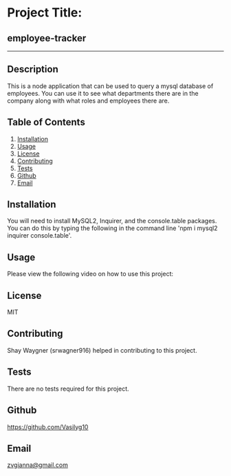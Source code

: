   # Project Title: 
  ## employee-tracker
  ----
  ## Description
  This is a node application that can be used to query a mysql database of employees. You can use it to see what departments there are in the company along with what roles and employees there are.

  ## Table of Contents
  1. [Installation](#Installation)
  2. [Usage](#Usage)
  3. [License](#License)
  4. [Contributing](#Contributing)
  5. [Tests](#Tests)
  6. [Github](#Github)
  7. [Email](#Email)

  ## Installation
  You will need to install MySQL2, Inquirer, and the console.table packages. You can do this by typing the following in the command line 'npm i mysql2 inquirer console.table'.

  ## Usage
  Please view the following video on how to use this project: 

  ## License
  MIT

  ## Contributing
  Shay Waygner (srwagner916) helped in contributing to this project.

  ## Tests
  There are no tests required for this project.

  ## Github
  https://github.com/Vasilyg10

  ## Email
  zvgianna@gmail.com
